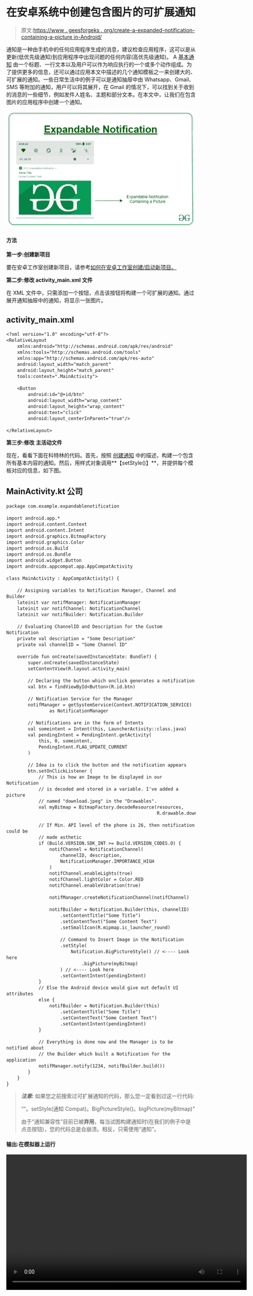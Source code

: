 # 在安卓系统中创建包含图片的可扩展通知

> 原文:[https://www . geesforgeks . org/create-a-expanded-notification-containing-a-picture in-Android/](https://www.geeksforgeeks.org/create-an-expandable-notification-containing-a-picture-in-android/)

通知是一种由手机中的任何应用程序生成的消息，建议检查应用程序，这可以是从更新(低优先级通知)到应用程序中出现问题的任何内容(高优先级通知)。 A [基本通知](https://www.geeksforgeeks.org/notifications-in-kotlin/) 由一个标题、一行文本以及用户可以作为响应执行的一个或多个动作组成。为了提供更多的信息，还可以通过应用本文中描述的几个通知模板之一来创建大的、可扩展的通知。一些日常生活中的例子可以是通知抽屉中由 Whatsapp、Gmail、SMS 等附加的通知，用户可以将其展开，在 Gmail 的情况下，可以找到关于收到的消息的一些细节，例如发件人姓名、主题和部分文本。在本文中，让我们在包含图片的应用程序中创建一个通知。

![expandable notification](img/52ccfdaae49547d0244e8df8a6d6dcd8.png)

#### 方法

**第一步:创建新项目**

要在安卓工作室创建新项目，请参考[如何在安卓工作室创建/启动新项目。](https://www.geeksforgeeks.org/android-how-to-create-start-a-new-project-in-android-studio/)

**第二步:修改 activity_main.xml 文件**

在 XML 文件中，只需添加一个按钮，点击该按钮将构建一个可扩展的通知。通过展开通知抽屉中的通知，将显示一张图片。

## activity_main.xml

```
<?xml version="1.0" encoding="utf-8"?>
<RelativeLayout
    xmlns:android="http://schemas.android.com/apk/res/android"
    xmlns:tools="http://schemas.android.com/tools"
    xmlns:app="http://schemas.android.com/apk/res-auto"
    android:layout_width="match_parent"
    android:layout_height="match_parent"
    tools:context=".MainActivity">

    <Button
        android:id="@+id/btn"
        android:layout_width="wrap_content"
        android:layout_height="wrap_content"
        android:text="click"
        android:layout_centerInParent="true"/>

</RelativeLayout>
```

**第三步:修改** **主活动文件**

现在，看看下面在科特林的代码。首先，按照 [创建通知](https://www.geeksforgeeks.org/notifications-in-kotlin/) 中的描述，构建一个包含所有基本内容的通知。然后，用样式对象调用**【setStyle()】**，并提供每个模板对应的信息，如下图。

## MainActivity.kt 公司

```
package com.example.expandablenotification

import android.app.*
import android.content.Context
import android.content.Intent
import android.graphics.BitmapFactory
import android.graphics.Color
import android.os.Build
import android.os.Bundle
import android.widget.Button
import androidx.appcompat.app.AppCompatActivity

class MainActivity : AppCompatActivity() {

    // Assigning variables to Notification Manager, Channel and Builder
    lateinit var notifManager: NotificationManager
    lateinit var notifChannel: NotificationChannel
    lateinit var notifBuilder: Notification.Builder

    // Evaluating ChannelID and Description for the Custom Notification
    private val description = "Some Description"
    private val channelID = "Some Channel ID"

    override fun onCreate(savedInstanceState: Bundle?) {
        super.onCreate(savedInstanceState)
        setContentView(R.layout.activity_main)

        // Declaring the button which onclick generates a notification
        val btn = findViewById<Button>(R.id.btn)

        // Notification Service for the Manager
        notifManager = getSystemService(Context.NOTIFICATION_SERVICE)
                as NotificationManager

        // Notifications are in the form of Intents
        val someintent = Intent(this, LauncherActivity::class.java)
        val pendingIntent = PendingIntent.getActivity(
            this, 0, someintent,
            PendingIntent.FLAG_UPDATE_CURRENT
        )

        // Idea is to click the button and the notification appears
        btn.setOnClickListener {
            // This is how an Image to be displayed in our Notification
            // is decoded and stored in a variable. I've added a picture
            // named "download.jpeg" in the "Drawables".
            val myBitmap = BitmapFactory.decodeResource(resources, 
                                                        R.drawable.download)

            // If Min. API level of the phone is 26, then notification could be
            // made asthetic
            if (Build.VERSION.SDK_INT >= Build.VERSION_CODES.O) {
                notifChannel = NotificationChannel(
                    channelID, description,
                    NotificationManager.IMPORTANCE_HIGH
                )
                notifChannel.enableLights(true)
                notifChannel.lightColor = Color.RED
                notifChannel.enableVibration(true)

                notifManager.createNotificationChannel(notifChannel)

                notifBuilder = Notification.Builder(this, channelID)
                    .setContentTitle("Some Title")
                    .setContentText("Some Content Text")
                    .setSmallIcon(R.mipmap.ic_launcher_round)

                    // Command to Insert Image in the Notification
                    .setStyle(
                        Notification.BigPictureStyle() // <---- Look here
                            .bigPicture(myBitmap)
                    ) // <---- Look here
                    .setContentIntent(pendingIntent)
            }
            // Else the Android device would give out default UI attributes
            else {
                notifBuilder = Notification.Builder(this)
                    .setContentTitle("Some Title")
                    .setContentText("Some Content Text")
                    .setContentIntent(pendingIntent)
            }

            // Everything is done now and the Manager is to be notified about
            // the Builder which built a Notification for the application
            notifManager.notify(1234, notifBuilder.build())
        }
    }
}
```

> ***注意:*** 如果您之前搜索过可扩展通知的代码，那么您一定看到过这一行代码:
> 
> “”。setStyle(通知 Compat)。BigPictureStyle()。bigPicture(myBitmap)"
> 
> 由于“通知兼容性”目前已被**弃用**，每当试图构建通知时(在我们的例子中是点击按钮)，您的代码总是会崩溃。相反，只需使用“通知”。

#### 输出:在模拟器上运行

<video class="wp-video-shortcode" id="video-458495-1" width="640" height="360" preload="metadata" controls=""><source type="video/mp4" src="https://media.geeksforgeeks.org/wp-content/uploads/20200803103453/expandable-notification.mp4?_=1">[https://media.geeksforgeeks.org/wp-content/uploads/20200803103453/expandable-notification.mp4](https://media.geeksforgeeks.org/wp-content/uploads/20200803103453/expandable-notification.mp4)</video>